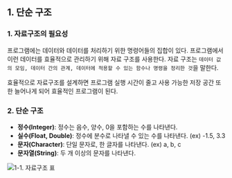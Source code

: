 ## 1. 단순 구조

### 1. 자료구조의 필요성
프로그램에는 데이터와 데이터를 처리하기 위한 명령어들의 집합이 있다. 프로그램에서 이런 데이터를 효율적으로 관리하기 위해 자료 구조를 사용한다. 자료 구조는 `데이터 값의 모임, 데이터 간의 관계, 데이터에 적용할 수 있는 함수나 명령을 정리한 것`을 말한다.

효율적으로 자료구조를 설계하면 프로그램 실행 시간이 줄고 사용 가능한 저장 공간 또한 늘어나게 되어 효율적인 프로그램이 된다.

### 2. 단순 구조
- **정수(Integer)**: 정수는 음수, 양수, 0을 포함하는 수를 나타낸다. 
- **실수(Float, Double)**: 정수에 분수로 나타낼 수 있는 수를 나타낸다. (ex) -1.5, 3.3 
- **문자(Character)**: 단일 문자로, 한 글자를 나타낸다. (ex) a, b, c
- **문자열(String)**: 두 개 이상의 문자를 나타낸다.

![1-1. 자료구조 표]()
